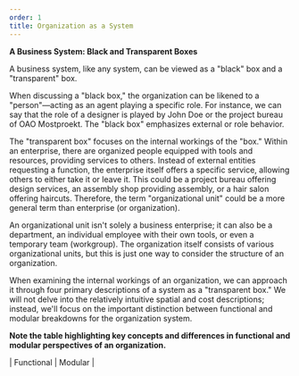 ```yaml
---
order: 1
title: Organization as a System
---
```


**A Business System: Black and Transparent Boxes**

A business system, like any system, can be viewed as a "black" box and a "transparent" box.

When discussing a "black box," the organization can be likened to a "person"—acting as an agent playing a specific role. For instance, we can say that the role of a designer is played by John Doe or the project bureau of OAO Mostproekt. The "black box" emphasizes external or role behavior.

The "transparent box" focuses on the internal workings of the "box." Within an enterprise, there are organized people equipped with tools and resources, providing services to others. Instead of external entities requesting a function, the enterprise itself offers a specific service, allowing others to either take it or leave it. This could be a project bureau offering design services, an assembly shop providing assembly, or a hair salon offering haircuts. Therefore, the term "organizational unit" could be a more general term than enterprise (or organization).

An organizational unit isn't solely a business enterprise; it can also be a department, an individual employee with their own tools, or even a temporary team (workgroup). The organization itself consists of various organizational units, but this is just one way to consider the structure of an organization.

When examining the internal workings of an organization, we can approach it through four primary descriptions of a system as a "transparent box." We will not delve into the relatively intuitive spatial and cost descriptions; instead, we'll focus on the important distinction between functional and modular breakdowns for the organization system.

**Note the table highlighting key concepts and differences in functional and modular perspectives of an organization.**

| Functional | Modular |